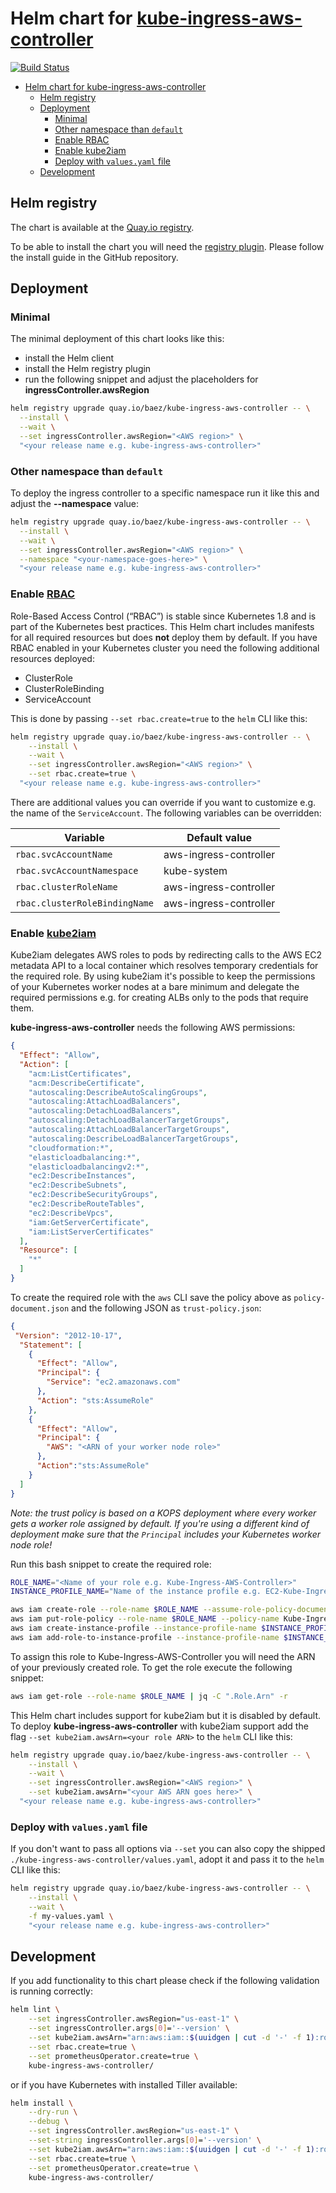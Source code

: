 # Helm chart for [kube-ingress-aws-controller](https://github.com/zalando-incubator/kube-ingress-aws-controller)

[![Build Status](https://travis-ci.org/baez90/kube-ingress-aws-controller-helm.svg?branch=master)](https://travis-ci.org/baez90/kube-ingress-aws-controller-helm)

- [Helm chart for kube-ingress-aws-controller](#helm-chart-for-kube-ingress-aws-controllerhttps---githubcom-zalando-incubator-kube-ingress-aws-controller)
  - [Helm registry](#helm-registry)
  - [Deployment](#deployment)
    - [Minimal](#minimal)
    - [Other namespace than `default`](#other-namespace-than-default)
    - [Enable RBAC](#enable-rbachttps---kubernetesio-docs-admin-authorization-rbac)
    - [Enable kube2iam](#enable-kube2iamhttps---githubcom-jtblin-kube2iam)
    - [Deploy with `values.yaml` file](#deploy-with-valuesyaml-file)
  - [Development](#development)

## Helm registry

The chart is available at the [Quay.io registry](https://quay.io/application/baez/kube-ingress-aws-controller?tab=description).

To be able to install the chart you will need the [registry plugin](https://github.com/app-registry/appr-helm-plugin).
Please follow the install guide in the GitHub repository.

## Deployment

### Minimal

The minimal deployment of this chart looks like this:

- install the Helm client
- install the Helm registry plugin
- run the following snippet and adjust the placeholders for **ingressController.awsRegion**

```bash
helm registry upgrade quay.io/baez/kube-ingress-aws-controller -- \
  --install \
  --wait \
  --set ingressController.awsRegion="<AWS region>" \
  "<your release name e.g. kube-ingress-aws-controller>"
```

### Other namespace than `default`

To deploy the ingress controller to a specific namespace run it like this and adjust the **--namespace** value:

```bash
helm registry upgrade quay.io/baez/kube-ingress-aws-controller -- \
  --install \
  --wait \
  --set ingressController.awsRegion="<AWS region>" \
  --namespace "<your-namespace-goes-here>" \
  "<your release name e.g. kube-ingress-aws-controller>"
```

### Enable [RBAC](https://kubernetes.io/docs/admin/authorization/rbac/)

Role-Based Access Control (“RBAC”) is stable since Kubernetes 1.8 and is part of the Kubernetes best practices.
This Helm chart includes manifests for all required resources but does **not** deploy them by default.
If you have RBAC enabled in your Kubernetes cluster you need the following additional resources deployed:

- ClusterRole
- ClusterRoleBinding
- ServiceAccount

This is done by passing `--set rbac.create=true` to the `helm` CLI like this:

```bash
helm registry upgrade quay.io/baez/kube-ingress-aws-controller -- \
    --install \
    --wait \
    --set ingressController.awsRegion="<AWS region>" \
    --set rbac.create=true \
  "<your release name e.g. kube-ingress-aws-controller>"
```

There are additional values you can override if you want to customize e.g. the name of the `ServiceAccount`.
The following variables can be overridden:

| Variable                      | Default value          |
|-------------------------------|------------------------|
| `rbac.svcAccountName`         | aws-ingress-controller |
| `rbac.svcAccountNamespace`    | kube-system            |
| `rbac.clusterRoleName`        | aws-ingress-controller |
| `rbac.clusterRoleBindingName` | aws-ingress-controller |

### Enable [kube2iam](https://github.com/jtblin/kube2iam)

Kube2iam delegates AWS roles to pods by redirecting calls to the AWS EC2 metadata API to a local container which resolves temporary credentials for the required role.
By using kube2iam it's possible to keep the permissions of your Kubernetes worker nodes at a bare minimum and delegate the required permissions e.g. for creating ALBs only to the pods that require them.

**kube-ingress-aws-controller** needs the following AWS permissions:

```json
{
  "Effect": "Allow",
  "Action": [
    "acm:ListCertificates",
    "acm:DescribeCertificate",
    "autoscaling:DescribeAutoScalingGroups",
    "autoscaling:AttachLoadBalancers",
    "autoscaling:DetachLoadBalancers",
    "autoscaling:DetachLoadBalancerTargetGroups",
    "autoscaling:AttachLoadBalancerTargetGroups",
    "autoscaling:DescribeLoadBalancerTargetGroups",
    "cloudformation:*",
    "elasticloadbalancing:*",
    "elasticloadbalancingv2:*",
    "ec2:DescribeInstances",
    "ec2:DescribeSubnets",
    "ec2:DescribeSecurityGroups",
    "ec2:DescribeRouteTables",
    "ec2:DescribeVpcs",
    "iam:GetServerCertificate",
    "iam:ListServerCertificates"
  ],
  "Resource": [
    "*"
  ]
}
```

To create the required role with the `aws` CLI save the policy above as `policy-document.json` and the following JSON as `trust-policy.json`:

```json
{
 "Version": "2012-10-17",
  "Statement": [
    {
      "Effect": "Allow",
      "Principal": {
        "Service": "ec2.amazonaws.com"
      },
      "Action": "sts:AssumeRole"
    },
    {
      "Effect": "Allow",
      "Principal": {
        "AWS": "<ARN of your worker node role>"
      },
      "Action":"sts:AssumeRole"
    }
  ]
}
```

_Note: the trust policy is based on a KOPS deployment where every worker gets a worker role assigned by default. If you're using a different kind of deployment make sure that the `Principal` includes your Kubernetes worker node role!_

Run this bash snippet to create the required role:

```bash
ROLE_NAME="<Name of your role e.g. Kube-Ingress-AWS-Controller>"
INSTANCE_PROFILE_NAME="Name of the instance profile e.g. EC2-Kube-Ingress-AWS-Controller"

aws iam create-role --role-name $ROLE_NAME --assume-role-policy-document file://trust-policy.json
aws iam put-role-policy --role-name $ROLE_NAME --policy-name Kube-Ingress-Aws-Controller-Policy --policy-document file://policy-document.json
aws iam create-instance-profile --instance-profile-name $INSTANCE_PROFILE_NAME
aws iam add-role-to-instance-profile --instance-profile-name $INSTANCE_PROFILE_NAME --role-name $ROLE_NAME
```

To assign this role to Kube-Ingress-AWS-Controller you will need the ARN of your previously created role.
To get the role execute the following snippet:

```bash
aws iam get-role --role-name $ROLE_NAME | jq -C ".Role.Arn" -r
```

This Helm chart includes support for kube2iam but it is disabled by default.
To deploy **kube-ingress-aws-controller** with kube2iam support add the flag `--set kube2iam.awsArn=<your role ARN>` to the `helm` CLI like this:

```bash
helm registry upgrade quay.io/baez/kube-ingress-aws-controller -- \
    --install \
    --wait \
    --set ingressController.awsRegion="<AWS region>" \
    --set kube2iam.awsArn="<your AWS ARN goes here>" \
  "<your release name e.g. kube-ingress-aws-controller>"
```

### Deploy with `values.yaml` file

If you don't want to pass all options via `--set` you can also copy the shipped `./kube-ingress-aws-controller/values.yaml`, adopt it and pass it to the `helm` CLI like this:

```bash
helm registry upgrade quay.io/baez/kube-ingress-aws-controller -- \
    --install \
    --wait \
    -f my-values.yaml \
    "<your release name e.g. kube-ingress-aws-controller>"
```

## Development

If you add functionality to this chart please check if the following validation is running correctly:

```bash
helm lint \
    --set ingressController.awsRegion="us-east-1" \
    --set ingressController.args[0]='--version' \
    --set kube2iam.awsArn="arn:aws:iam::$(uuidgen | cut -d '-' -f 1):role/SkipperIngress" \
    --set rbac.create=true \
    --set prometheusOperator.create=true \
    kube-ingress-aws-controller/
```

or if you have Kubernetes with installed Tiller available:

```bash
helm install \
    --dry-run \
    --debug \
    --set ingressController.awsRegion="us-east-1" \
    --set-string ingressController.args[0]='--version' \
    --set kube2iam.awsArn="arn:aws:iam::$(uuidgen | cut -d '-' -f 1):role/SkipperIngress" \
    --set rbac.create=true \
    --set prometheusOperator.create=true \
    kube-ingress-aws-controller/
```
